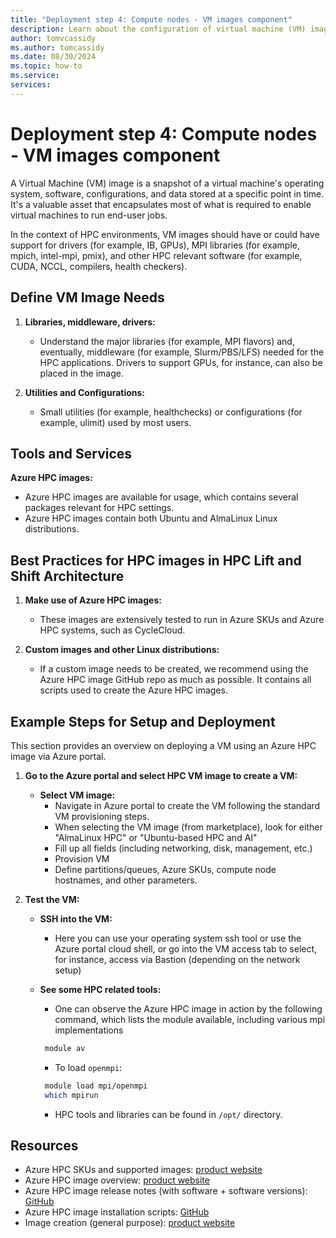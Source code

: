 ```yaml
---
title: "Deployment step 4: Compute nodes - VM images component"
description: Learn about the configuration of virtual machine (VM) images during migration deployment step four.
author: tomvcassidy
ms.author: tomcassidy
ms.date: 08/30/2024
ms.topic: how-to
ms.service: 
services: 
---
```


# Deployment step 4: Compute nodes - VM images component

A Virtual Machine (VM) image is a snapshot of a virtual machine's operating system, software, configurations, and data stored at a specific point in time. It's a valuable asset that encapsulates most of what is required to enable virtual machines to run end-user jobs.

In the context of HPC environments, VM images should have or could have support for drivers (for example, IB, GPUs), MPI libraries (for example, mpich, intel-mpi, pmix), and other HPC relevant software (for example, CUDA, NCCL, compilers, health checkers).

## Define VM Image Needs

1. **Libraries, middleware, drivers:**
   - Understand the major libraries (for example, MPI flavors) and, eventually, middleware (for example, Slurm/PBS/LFS) needed for the HPC applications. Drivers to support GPUs, for instance,  can also be placed in the image.

2. **Utilities and Configurations:**
   - Small utilities (for example, healthchecks) or configurations (for example, ulimit) used by most users.

## Tools and Services

**Azure HPC images:**

- Azure HPC images are available for usage, which contains several packages relevant for HPC settings.
- Azure HPC images contain both Ubuntu and AlmaLinux Linux distributions.

## Best Practices for HPC images in HPC Lift and Shift Architecture

1. **Make use of Azure HPC images:**
   - These images are extensively tested to run in Azure SKUs and Azure HPC systems, such as CycleCloud.

2. **Custom images and other Linux distributions:**
   - If a custom image needs to be created, we recommend using the Azure HPC image GitHub repo as much as possible. It contains all scripts used to create the Azure HPC images.

## Example Steps for Setup and Deployment

This section provides an overview on deploying a VM using an Azure HPC image via Azure portal.

1. **Go to the Azure portal and select HPC VM image to create a VM:**

   - **Select VM image:**
     - Navigate in Azure portal to create the VM following the standard VM provisioning steps.
     - When selecting the VM image (from marketplace), look for either "AlmaLinux HPC" or  "Ubuntu-based HPC and AI"
     - Fill up all fields (including networking, disk, management, etc.)
     - Provision VM
     - Define partitions/queues, Azure SKUs, compute node hostnames, and other parameters.

2. **Test the VM:**
   - **SSH into the VM:**
     - Here you can use your operating system ssh tool or use the Azure portal cloud shell, or go into the VM access tab to select, for instance, access via Bastion (depending on the network setup)
   - **See some HPC related tools:**
     - One can observe the Azure HPC image in action by the following command, which lists the module available, including various mpi implementations

     ```bash
      module av
     ```

     - To load `openmpi`:

     ```bash
      module load mpi/openmpi
      which mpirun
     ```

     - HPC tools and libraries can be found in `/opt/` directory.

## Resources

- Azure HPC SKUs and supported images: [product website](/azure/virtual-machines/configure#vm-images)
- Azure HPC image overview: [product website](/azure/virtual-machines/configure#centos-hpc-vm-images)
- Azure HPC image release notes (with software + software versions): [GitHub](https://github.com/Azure/azhpc-images/releases)
- Azure HPC image installation scripts: [GitHub](https://github.com/Azure/azhpc-images)
- Image creation (general purpose): [product website](/azure/virtual-machines/image-version)
